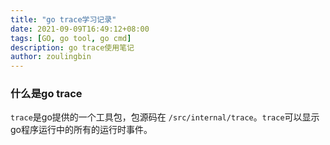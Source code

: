 ```yaml
---
title: "go trace学习记录"
date: 2021-09-09T16:49:12+08:00
tags: [GO, go tool, go cmd]
description: go trace使用笔记
author: zoulingbin
---
```


### 什么是go trace
`trace`是go提供的一个工具包，包源码在 `/src/internal/trace`。`trace`可以显示go程序运行中的所有的运行时事件。